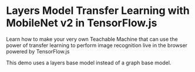 Layers Model Transfer Learning with MobileNet v2 in TensorFlow.js
=================

Learn how to make your very own Teachable Machine that can use the power of transfer learning to perform image recognition live in the browser powered by TensorFlow.js

This demo uses a layers base model instead of a graph base model.